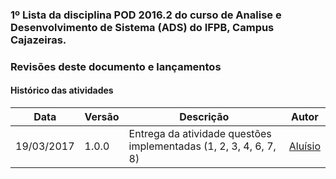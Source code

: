 ### 1º Lista da disciplina POD 2016.2 do curso de Analise e Desenvolvimento de Sistema (ADS) do IFPB, Campus Cajazeiras.
### Revisões deste documento e lançamentos
#### Histórico das atividades
Data          |   Versão    |                 Descrição                                         |  Autor
------------- | ----------- | ----------------------------------------------------------------- | ---------------------
19/03/2017    |  1.0.0      |  Entrega da atividade questões implementadas (1, 2, 3, 4, 6, 7, 8)| [Aluísio](https://github.com/AluisioPereira)

